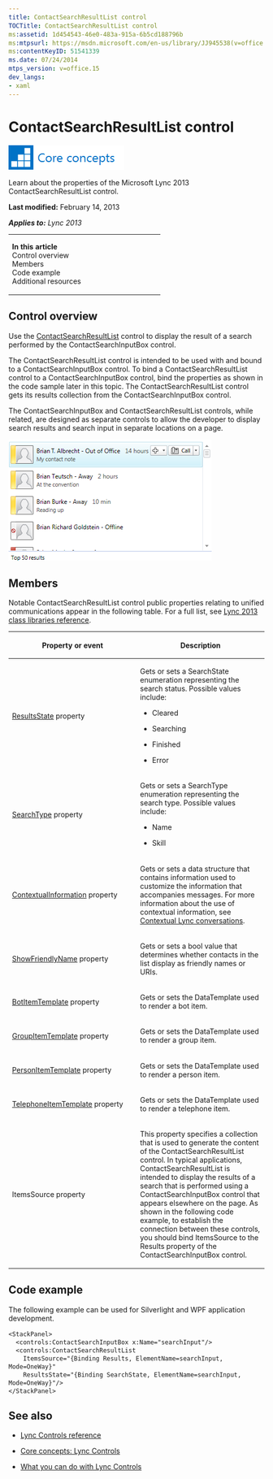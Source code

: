 ```yaml
---
title: ContactSearchResultList control
TOCTitle: ContactSearchResultList control
ms:assetid: 1d454543-46e0-483a-915a-6b5cd188796b
ms:mtpsurl: https://msdn.microsoft.com/en-us/library/JJ945538(v=office.15)
ms:contentKeyID: 51541339
ms.date: 07/24/2014
mtps_version: v=office.15
dev_langs:
- xaml
---
```


# ContactSearchResultList control

![Core concepts](images/JJ933133.mod_icon_CoreConcepts_long(Office.15).png "Core concepts")

Learn about the properties of the Microsoft Lync 2013 ContactSearchResultList control.

**Last modified:** February 14, 2013

***Applies to:** Lync 2013*

<table>
<colgroup>
<col style="width: 50%" />
<col style="width: 50%" />
</colgroup>
<tbody>
<tr class="odd">
<td><p><strong>In this article</strong><br />
Control overview<br />
Members<br />
Code example<br />
Additional resources</p></td>
<td></td>
</tr>
</tbody>
</table>

## Control overview

Use the [ContactSearchResultList](https://msdn.microsoft.com/en-us/library/hh379201\(v=office.15\)) control to display the result of a search performed by the ContactSearchInputBox control.

The ContactSearchResultList control is intended to be used with and bound to a ContactSearchInputBox control. To bind a ContactSearchResultList control to a ContactSearchInputBox control, bind the properties as shown in the code sample later in this topic. The ContactSearchResultList control gets its results collection from the ContactSearchInputBox control.

The ContactSearchInputBox and ContactSearchResultList controls, while related, are designed as separate controls to allow the developer to display search results and search input in separate locations on a page.

![ContactSearchResultList](images/JJ945538.ContactSearchResultList_RTW_bugfix(Office.15).png "ContactSearchResultList")

## Members

Notable ContactSearchResultList control public properties relating to unified communications appear in the following table. For a full list, see [Lync 2013 class libraries reference](https://msdn.microsoft.com/en-us/library/jj933088\(v=office.15\)).

<table>
<colgroup>
<col style="width: 50%" />
<col style="width: 50%" />
</colgroup>
<thead>
<tr class="header">
<th><p>Property or event</p></th>
<th><p>Description</p></th>
</tr>
</thead>
<tbody>
<tr class="odd">
<td><p><a href="https://msdn.microsoft.com/en-us/library/hh364112(v=office.15)">ResultsState</a> property</p></td>
<td><p>Gets or sets a SearchState enumeration representing the search status. Possible values include:</p>
<ul>
<li><p>Cleared</p></li>
<li><p>Searching</p></li>
<li><p>Finished</p></li>
<li><p>Error</p></li>
</ul></td>
</tr>
<tr class="even">
<td><p><a href="https://msdn.microsoft.com/en-us/library/hh379543(v=office.15)">SearchType</a> property</p></td>
<td><p>Gets or sets a SearchType enumeration representing the search type. Possible values include:</p>
<ul>
<li><p>Name</p></li>
<li><p>Skill</p></li>
</ul></td>
</tr>
<tr class="odd">
<td><p><a href="https://msdn.microsoft.com/en-us/library/hh346324(v=office.15)">ContextualInformation</a> property</p></td>
<td><p>Gets or sets a data structure that contains information used to customize the information that accompanies messages. For more information about the use of contextual information, see <a href="contextual-lync-conversations.md">Contextual Lync conversations</a>.</p></td>
</tr>
<tr class="even">
<td><p><a href="https://msdn.microsoft.com/en-us/library/hh346167(v=office.15)">ShowFriendlyName</a> property</p></td>
<td><p>Gets or sets a bool value that determines whether contacts in the list display as friendly names or URIs.</p></td>
</tr>
<tr class="odd">
<td><p><a href="https://msdn.microsoft.com/en-us/library/hh363732(v=office.15)">BotItemTemplate</a> property</p></td>
<td><p>Gets or sets the DataTemplate used to render a bot item.</p></td>
</tr>
<tr class="even">
<td><p><a href="https://msdn.microsoft.com/en-us/library/hh379035(v=office.15)">GroupItemTemplate</a> property</p></td>
<td><p>Gets or sets the DataTemplate used to render a group item.</p></td>
</tr>
<tr class="odd">
<td><p><a href="https://msdn.microsoft.com/en-us/library/hh363472(v=office.15)">PersonItemTemplate</a> property</p></td>
<td><p>Gets or sets the DataTemplate used to render a person item.</p></td>
</tr>
<tr class="even">
<td><p><a href="https://msdn.microsoft.com/en-us/library/hh363420(v=office.15)">TelephoneItemTemplate</a> property</p></td>
<td><p>Gets or sets the DataTemplate used to render a telephone item.</p></td>
</tr>
<tr class="odd">
<td><p>ItemsSource property</p></td>
<td><p>This property specifies a collection that is used to generate the content of the ContactSearchResultList control. In typical applications, ContactSearchResultList is intended to display the results of a search that is performed using a ContactSearchInputBox control that appears elsewhere on the page. As shown in the following code example, to establish the connection between these controls, you should bind ItemsSource to the Results property of the ContactSearchInputBox control.</p></td>
</tr>
</tbody>
</table>

## Code example

The following example can be used for Silverlight and WPF application development.

```xaml
<StackPanel>
  <controls:ContactSearchInputBox x:Name="searchInput"/>
  <controls:ContactSearchResultList
    ItemsSource="{Binding Results, ElementName=searchInput, Mode=OneWay}"
    ResultsState="{Binding SearchState, ElementName=searchInput, Mode=OneWay}"/>
</StackPanel>
```

## See also

  - [Lync Controls reference](lync-controls-reference.md)

  - [Core concepts: Lync Controls](core-concepts-lync-controls.md)

  - [What you can do with Lync Controls](what-you-can-do-with-lync-controls.md)

